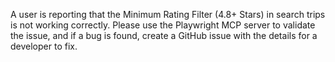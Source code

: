 A user is reporting that the Minimum Rating Filter (4.8+ Stars) in search trips is not working correctly. Please use the Playwright MCP server to validate the issue, and if a bug is found, create a GitHub issue with the details for a developer to fix.


